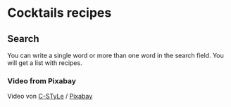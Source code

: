 # Cocktails recipes
## Search
You can write a single word or more than one word in the search field.
You will get a list with recipes.

### Video from Pixabay
Video von <a href="https://pixabay.com/de/users/c-style-30838458/?utm_source=link-attribution&utm_medium=referral&utm_campaign=video&utm_content=155856">C-STyLe</a> / <a href="https://pixabay.com/de//?utm_source=link-attribution&utm_medium=referral&utm_campaign=video&utm_content=155856">Pixabay</a>



